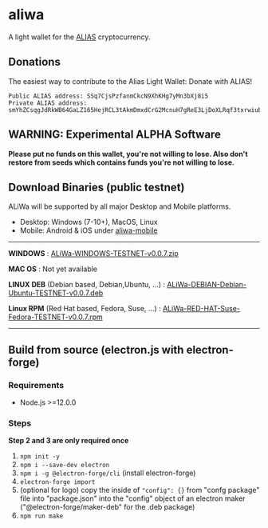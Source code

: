 # aliwa
A light wallet for the [ALIAS](https://alias.cash/) cryptocurrency.

## Donations
The easiest way to contribute to the Alias Light Wallet: Donate with ALIAS! 
	
	Public ALIAS address: SSq7CjsPzfanmCkcN9XhKHg7yMn3bXj8i5
	Private ALIAS address: smYhZCsqgJdRkWB64GaLZ165HejRCL3tAkmDmxdCrG2McnuH7gReE3LjDoXLRqf3txrwiuE3BCpFFAADDbU1oYW4fr7y9MnU37U3AD

## WARNING: Experimental ALPHA Software
**Please put no funds on this wallet, you're not willing to lose.
Also don't restore from seeds which contains funds you're not willing to lose.**

## Download Binaries (public testnet)
ALiWa will be supported by all major Desktop and Mobile platforms.

* Desktop: Windows (7-10+), MacOS, Linux
* Mobile: Android & iOS under [aliwa-mobile](https://github.com/dynamiccreator/aliwa-mobile)
*************************************************************************************************
**WINDOWS** : [ALiWa-WINDOWS-TESTNET-v0.0.7.zip](https://github.com/dynamiccreator/aliwa/releases/download/0.0.7/ALiWa-WINDOWS-TESTNET-v0.0.7.zip)

**MAC OS** : Not yet available

**LINUX DEB** (Debian based, Debian,Ubuntu, ...) : [ALiWa-DEBIAN-Debian-Ubuntu-TESTNET-v0.0.7.deb](https://github.com/dynamiccreator/aliwa/releases/download/0.0.7/ALiWa-DEBIAN-Debian-Ubuntu-TESTNET-v0.0.7.deb)

**Linux RPM** (Red Hat based, Fedora, Suse, ...) : [ALiWa-RED-HAT-Suse-Fedora-TESTNET-v0.0.7.rpm](https://github.com/dynamiccreator/aliwa/releases/download/0.0.7/ALiWa-RED-HAT-Suse-Fedora-TESTNET-v0.0.7.rpm)
*************************************************************************************************

## Build from source (electron.js with electron-forge)

### Requirements

* Node.js >=12.0.0

### Steps

**Step 2 and 3 are only required once**

1. `npm init -y`
2. `npm i --save-dev electron`
3. `npm i -g @electron-forge/cli` (install electron-forge)
4. `electron-forge import`
5. (optional for logo) copy the inside of `"config": {}` from  "confg package" file into "package.json" into 
   the "config" object of an electron maker ("@electron-forge/maker-deb" for the .deb package)
6. `npm run make`


